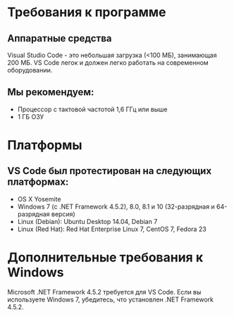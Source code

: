 # Требования к программе

## Аппаратные средства

Visual Studio Code - это небольшая загрузка (<100 МБ), занимающая 200 МБ. VS Code легок и должен легко работать на современном оборудовании.

## Мы рекомендуем:

- Процессор с тактовой частотой 1,6 ГГц или выше
- 1 ГБ ОЗУ

# Платформы
## VS Code был протестирован на следующих платформах:

- OS X Yosemite
- Windows 7 (с .NET Framework 4.5.2), 8.0, 8.1 и 10 (32-разрядная и 64-разрядная версия)
- Linux (Debian): Ubuntu Desktop 14.04, Debian 7
- Linux (Red Hat): Red Hat Enterprise Linux 7, CentOS 7, Fedora 23

# Дополнительные требования к Windows
Microsoft .NET Framework 4.5.2 требуется для VS Code. Если вы используете Windows 7, убедитесь, что установлен .NET Framework 4.5.2.

